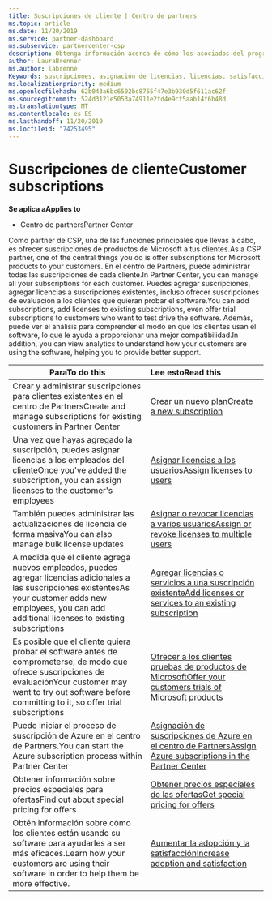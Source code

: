 ```yaml
---
title: Suscripciones de cliente | Centro de partners
ms.topic: article
ms.date: 11/20/2019
ms.service: partner-dashboard
ms.subservice: partnercenter-csp
description: Obtenga información acerca de cómo los asociados del programa CSP pueden vender suscripciones a los clientes y administrarlas a través del centro de Partners.
author: LauraBrenner
ms.author: labrenne
Keywords: suscripciones, asignación de licencias, licencias, satisfacción del cliente, suscripciones de Azure
ms.localizationpriority: medium
ms.openlocfilehash: 62b043a6bc6502bc8755f47e3b930d5f611ac62f
ms.sourcegitcommit: 524d3121e5053a74911e2fd4e9cf5aab14f6b48d
ms.translationtype: MT
ms.contentlocale: es-ES
ms.lasthandoff: 11/20/2019
ms.locfileid: "74253495"
---
```

# <a name="customer-subscriptions"></a><span data-ttu-id="b6d2a-104">Suscripciones de cliente</span><span class="sxs-lookup"><span data-stu-id="b6d2a-104">Customer subscriptions</span></span>

<span data-ttu-id="b6d2a-105">**Se aplica a**</span><span class="sxs-lookup"><span data-stu-id="b6d2a-105">**Applies to**</span></span>

-  <span data-ttu-id="b6d2a-106">Centro de partners</span><span class="sxs-lookup"><span data-stu-id="b6d2a-106">Partner Center</span></span>

<span data-ttu-id="b6d2a-107">Como partner de CSP, una de las funciones principales que llevas a cabo, es ofrecer suscripciones de productos de Microsoft a tus clientes.</span><span class="sxs-lookup"><span data-stu-id="b6d2a-107">As a CSP partner, one of the central things you do is offer subscriptions for Microsoft products to your customers.</span></span> <span data-ttu-id="b6d2a-108">En el centro de Partners, puede administrar todas las suscripciones de cada cliente.</span><span class="sxs-lookup"><span data-stu-id="b6d2a-108">In Partner Center, you can manage all your subscriptions for each customer.</span></span> <span data-ttu-id="b6d2a-109">Puedes agregar suscripciones, agregar licencias a suscripciones existentes, incluso ofrecer suscripciones de evaluación a los clientes que quieran probar el software.</span><span class="sxs-lookup"><span data-stu-id="b6d2a-109">You can add subscriptions, add licenses to existing subscriptions, even offer trial subscriptions to customers who want to test drive the software.</span></span> <span data-ttu-id="b6d2a-110">Además, puede ver el análisis para comprender el modo en que los clientes usan el software, lo que le ayuda a proporcionar una mejor compatibilidad.</span><span class="sxs-lookup"><span data-stu-id="b6d2a-110">In addition, you can view analytics to understand how your customers are using the software, helping you to provide better support.</span></span>

|<span data-ttu-id="b6d2a-111">**Para**</span><span class="sxs-lookup"><span data-stu-id="b6d2a-111">**To do this**</span></span>   |<span data-ttu-id="b6d2a-112">**Lee esto**</span><span class="sxs-lookup"><span data-stu-id="b6d2a-112">**Read this**</span></span>   |
|----------------------|:----------------------|
|<span data-ttu-id="b6d2a-113">Crear y administrar suscripciones para clientes existentes en el centro de Partners</span><span class="sxs-lookup"><span data-stu-id="b6d2a-113">Create and manage subscriptions for existing customers in Partner Center</span></span>|[<span data-ttu-id="b6d2a-114">Crear un nuevo plan</span><span class="sxs-lookup"><span data-stu-id="b6d2a-114">Create a new subscription</span></span>](create-a-new-subscription.md)|
|<span data-ttu-id="b6d2a-115">Una vez que hayas agregado la suscripción, puedes asignar licencias a los empleados del cliente</span><span class="sxs-lookup"><span data-stu-id="b6d2a-115">Once you've added the subscription, you can assign licenses to the customer's employees</span></span>  |[<span data-ttu-id="b6d2a-116">Asignar licencias a los usuarios</span><span class="sxs-lookup"><span data-stu-id="b6d2a-116">Assign licenses to users</span></span>](assign-licenses-to-users.md)|
|<span data-ttu-id="b6d2a-117">También puedes administrar las actualizaciones de licencia de forma masiva</span><span class="sxs-lookup"><span data-stu-id="b6d2a-117">You can also manage bulk license updates</span></span>   |[<span data-ttu-id="b6d2a-118">Asignar o revocar licencias a varios usuarios</span><span class="sxs-lookup"><span data-stu-id="b6d2a-118">Assign or revoke licenses to multiple users</span></span>](bulk-license-provisioning-for-multiple-users.md)|
|<span data-ttu-id="b6d2a-119">A medida que el cliente agrega nuevos empleados, puedes agregar licencias adicionales a las suscripciones existentes</span><span class="sxs-lookup"><span data-stu-id="b6d2a-119">As your customer adds new employees, you can add additional licenses to existing subscriptions</span></span>   |[<span data-ttu-id="b6d2a-120">Agregar licencias o servicios a una suscripción existente</span><span class="sxs-lookup"><span data-stu-id="b6d2a-120">Add licenses or services to an existing subscription</span></span>](add-licenses-or-services-to-an-existing-subscription.md)|
|<span data-ttu-id="b6d2a-121">Es posible que el cliente quiera probar el software antes de comprometerse, de modo que ofrece suscripciones de evaluación</span><span class="sxs-lookup"><span data-stu-id="b6d2a-121">Your customer may want to try out software before committing to it, so offer trial subscriptions</span></span>    |[<span data-ttu-id="b6d2a-122">Ofrecer a los clientes pruebas de productos de Microsoft</span><span class="sxs-lookup"><span data-stu-id="b6d2a-122">Offer your customers trials of Microsoft products</span></span>](offer-your-customers-trials-of-microsoft-products.md)|
|<span data-ttu-id="b6d2a-123">Puede iniciar el proceso de suscripción de Azure en el centro de Partners.</span><span class="sxs-lookup"><span data-stu-id="b6d2a-123">You can start the Azure subscription process within Partner Center</span></span>   |[<span data-ttu-id="b6d2a-124">Asignación de suscripciones de Azure en el centro de Partners</span><span class="sxs-lookup"><span data-stu-id="b6d2a-124">Assign Azure subscriptions in the Partner Center</span></span>](assign-azure-subscriptions.md)|
|<span data-ttu-id="b6d2a-125">Obtener información sobre precios especiales para ofertas</span><span class="sxs-lookup"><span data-stu-id="b6d2a-125">Find out about special pricing for offers</span></span>   |[<span data-ttu-id="b6d2a-126">Obtener precios especiales de las ofertas</span><span class="sxs-lookup"><span data-stu-id="b6d2a-126">Get special pricing for offers</span></span>](get-special-pricing-for-offers.md)|
|<span data-ttu-id="b6d2a-127">Obtén información sobre cómo los clientes están usando su software para ayudarles a ser más eficaces.</span><span class="sxs-lookup"><span data-stu-id="b6d2a-127">Learn how your customers are using their software in order to help them be more effective.</span></span>   | [<span data-ttu-id="b6d2a-128">Aumentar la adopción y la satisfacción</span><span class="sxs-lookup"><span data-stu-id="b6d2a-128">Increase adoption and satisfaction</span></span>](increasing-adoption-and-satisfaction.md)   | 

































 

 



